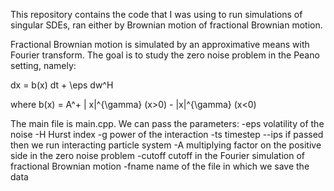 This repository contains the code that I was using to run simulations of singular SDEs, ran either by Brownian motion of fractional Brownian motion.

Fractional Brownian motion is simulated by an approximative means with Fourier transform. The goal is to study the zero noise problem in the Peano setting, namely:

dx = b(x) dt + \eps dw^H

where b(x) = A^+ | x|^{\gamma} (x>0) - |x|^{\gamma} (x<0)



The main file is main.cpp. We can pass the parameters:
-eps volatility of the noise
-H Hurst index
-g power of the interaction
-ts timestep
--ips if passed then we run interacting particle system
-A multiplying factor on the positive side in the zero noise problem
-cutoff cutoff in the Fourier simulation of fractional Brownian motion
-fname name of the file in which we save the data
